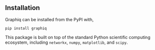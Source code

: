 
## Installation
Graphiq can be installed from the PyPI with,
```
pip install graphiq 
```

This package is built on top of the standard Python scientific computing ecosystem, including
`networkx`, `numpy`, `matplotlib`, and `scipy`.
